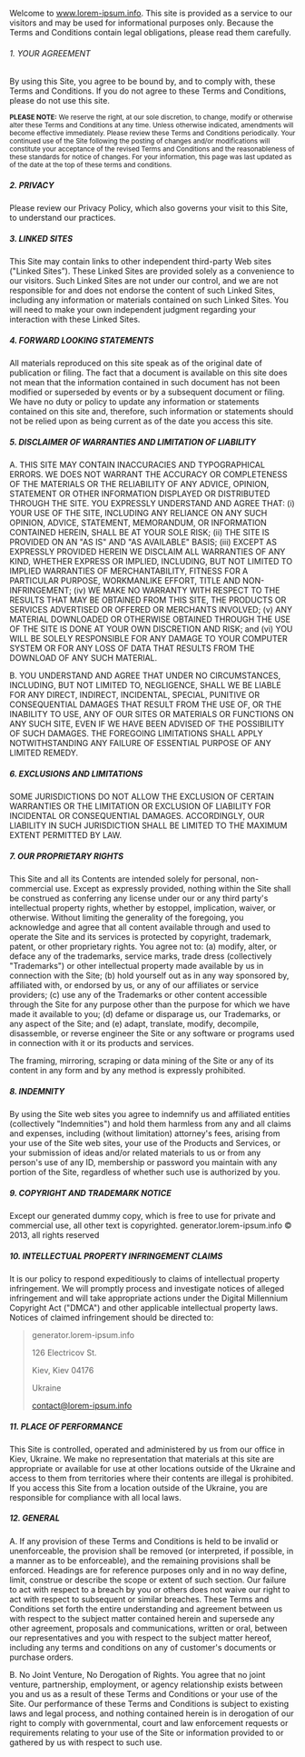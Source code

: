 Welcome to www.lorem-ipsum.info. This site is provided as a service to our visitors and may be used for informational purposes only. Because the Terms and Conditions contain legal obligations, please read them carefully.

###### 1. YOUR AGREEMENT
By using this Site, you agree to be bound by, and to comply with, these Terms and Conditions. If you do not agree to these Terms and Conditions, please do not use this site.

<small>**PLEASE NOTE:**
We reserve the right, at our sole discretion, to change, modify or otherwise alter these Terms and Conditions at any time. Unless otherwise indicated, amendments will become effective immediately. Please review these Terms and Conditions periodically. Your continued use of the Site following the posting of changes and/or modifications will constitute your acceptance of the revised Terms and Conditions and the reasonableness of these standards for notice of changes. For your information, this page was last updated as of the date at the top of these terms and conditions.</small>

##### 2. PRIVACY
Please review our Privacy Policy, which also governs your visit to this Site, to understand our practices.

##### 3. LINKED SITES
This Site may contain links to other independent third-party Web sites ("Linked Sites”). These Linked Sites are provided solely as a convenience to our visitors. Such Linked Sites are not under our control, and we are not responsible for and does not endorse the content of such Linked Sites, including any information or materials contained on such Linked Sites. You will need to make your own independent judgment regarding your interaction with these Linked Sites.

##### 4. FORWARD LOOKING STATEMENTS
All materials reproduced on this site speak as of the original date of publication or filing. The fact that a document is available on this site does not mean that the information contained in such document has not been modified or superseded by events or by a subsequent document or filing. We have no duty or policy to update any information or statements contained on this site and, therefore, such information or statements should not be relied upon as being current as of the date you access this site.

##### 5. DISCLAIMER OF WARRANTIES AND LIMITATION OF LIABILITY
A. THIS SITE MAY CONTAIN INACCURACIES AND TYPOGRAPHICAL ERRORS. WE DOES NOT WARRANT THE ACCURACY OR COMPLETENESS OF THE MATERIALS OR THE RELIABILITY OF ANY ADVICE, OPINION, STATEMENT OR OTHER INFORMATION DISPLAYED OR DISTRIBUTED THROUGH THE SITE. YOU EXPRESSLY UNDERSTAND AND AGREE THAT: (i) YOUR USE OF THE SITE, INCLUDING ANY RELIANCE ON ANY SUCH OPINION, ADVICE, STATEMENT, MEMORANDUM, OR INFORMATION CONTAINED HEREIN, SHALL BE AT YOUR SOLE RISK; (ii) THE SITE IS PROVIDED ON AN "AS IS" AND "AS AVAILABLE" BASIS; (iii) EXCEPT AS EXPRESSLY PROVIDED HEREIN WE DISCLAIM ALL WARRANTIES OF ANY KIND, WHETHER EXPRESS OR IMPLIED, INCLUDING, BUT NOT LIMITED TO IMPLIED WARRANTIES OF MERCHANTABILITY, FITNESS FOR A PARTICULAR PURPOSE, WORKMANLIKE EFFORT, TITLE AND NON-INFRINGEMENT; (iv) WE MAKE NO WARRANTY WITH RESPECT TO THE RESULTS THAT MAY BE OBTAINED FROM THIS SITE, THE PRODUCTS OR SERVICES ADVERTISED OR OFFERED OR MERCHANTS INVOLVED; (v) ANY MATERIAL DOWNLOADED OR OTHERWISE OBTAINED THROUGH THE USE OF THE SITE IS DONE AT YOUR OWN DISCRETION AND RISK; and (vi) YOU WILL BE SOLELY RESPONSIBLE FOR ANY DAMAGE TO YOUR COMPUTER SYSTEM OR FOR ANY LOSS OF DATA THAT RESULTS FROM THE DOWNLOAD OF ANY SUCH MATERIAL.

B. YOU UNDERSTAND AND AGREE THAT UNDER NO CIRCUMSTANCES, INCLUDING, BUT NOT LIMITED TO, NEGLIGENCE, SHALL WE BE LIABLE FOR ANY DIRECT, INDIRECT, INCIDENTAL, SPECIAL, PUNITIVE OR CONSEQUENTIAL DAMAGES THAT RESULT FROM THE USE OF, OR THE INABILITY TO USE, ANY OF OUR SITES OR MATERIALS OR FUNCTIONS ON ANY SUCH SITE, EVEN IF WE HAVE BEEN ADVISED OF THE POSSIBILITY OF SUCH DAMAGES. THE FOREGOING LIMITATIONS SHALL APPLY NOTWITHSTANDING ANY FAILURE OF ESSENTIAL PURPOSE OF ANY LIMITED REMEDY.

##### 6. EXCLUSIONS AND LIMITATIONS
SOME JURISDICTIONS DO NOT ALLOW THE EXCLUSION OF CERTAIN WARRANTIES OR THE LIMITATION OR EXCLUSION OF LIABILITY FOR INCIDENTAL OR CONSEQUENTIAL DAMAGES. ACCORDINGLY, OUR LIABILITY IN SUCH JURISDICTION SHALL BE LIMITED TO THE MAXIMUM EXTENT PERMITTED BY LAW.

##### 7. OUR PROPRIETARY RIGHTS
This Site and all its Contents are intended solely for personal, non-commercial use. Except as expressly provided, nothing within the Site shall be construed as conferring any license under our or any third party's intellectual property rights, whether by estoppel, implication, waiver, or otherwise. Without limiting the generality of the foregoing, you acknowledge and agree that all content available through and used to operate the Site and its services is protected by copyright, trademark, patent, or other proprietary rights. You agree not to: (a) modify, alter, or deface any of the trademarks, service marks, trade dress (collectively "Trademarks") or other intellectual property made available by us in connection with the Site; (b) hold yourself out as in any way sponsored by, affiliated with, or endorsed by us, or any of our affiliates or service providers; (c) use any of the Trademarks or other content accessible through the Site for any purpose other than the purpose for which we have made it available to you; (d) defame or disparage us, our Trademarks, or any aspect of the Site; and (e) adapt, translate, modify, decompile, disassemble, or reverse engineer the Site or any software or programs used in connection with it or its products and services.

The framing, mirroring, scraping or data mining of the Site or any of its content in any form and by any method is expressly prohibited.

##### 8. INDEMNITY
By using the Site web sites you agree to indemnify us and affiliated entities (collectively "Indemnities") and hold them harmless from any and all claims and expenses, including (without limitation) attorney's fees, arising from your use of the Site web sites, your use of the Products and Services, or your submission of ideas and/or related materials to us or from any person's use of any ID, membership or password you maintain with any portion of the Site, regardless of whether such use is authorized by you.

##### 9. COPYRIGHT AND TRADEMARK NOTICE
Except our generated dummy copy, which is free to use for private and commercial use, all other text is copyrighted. generator.lorem-ipsum.info © 2013, all rights reserved

##### 10. INTELLECTUAL PROPERTY INFRINGEMENT CLAIMS
It is our policy to respond expeditiously to claims of intellectual property infringement. We will promptly process and investigate notices of alleged infringement and will take appropriate actions under the Digital Millennium Copyright Act ("DMCA") and other applicable intellectual property laws. Notices of claimed infringement should be directed to:

> generator.lorem-ipsum.info
> 
> 126 Electricov St.
> 
> Kiev, Kiev 04176
> 
> Ukraine
> 
> contact@lorem-ipsum.info

##### 11. PLACE OF PERFORMANCE
This Site is controlled, operated and administered by us from our office in Kiev, Ukraine. We make no representation that materials at this site are appropriate or available for use at other locations outside of the Ukraine and access to them from territories where their contents are illegal is prohibited. If you access this Site from a location outside of the Ukraine, you are responsible for compliance with all local laws.

##### 12. GENERAL
A. If any provision of these Terms and Conditions is held to be invalid or unenforceable, the provision shall be removed (or interpreted, if possible, in a manner as to be enforceable), and the remaining provisions shall be enforced. Headings are for reference purposes only and in no way define, limit, construe or describe the scope or extent of such section. Our failure to act with respect to a breach by you or others does not waive our right to act with respect to subsequent or similar breaches. These Terms and Conditions set forth the entire understanding and agreement between us with respect to the subject matter contained herein and supersede any other agreement, proposals and communications, written or oral, between our representatives and you with respect to the subject matter hereof, including any terms and conditions on any of customer's documents or purchase orders.

B. No Joint Venture, No Derogation of Rights. You agree that no joint venture, partnership, employment, or agency relationship exists between you and us as a result of these Terms and Conditions or your use of the Site. Our performance of these Terms and Conditions is subject to existing laws and legal process, and nothing contained herein is in derogation of our right to comply with governmental, court and law enforcement requests or requirements relating to your use of the Site or information provided to or gathered by us with respect to such use.